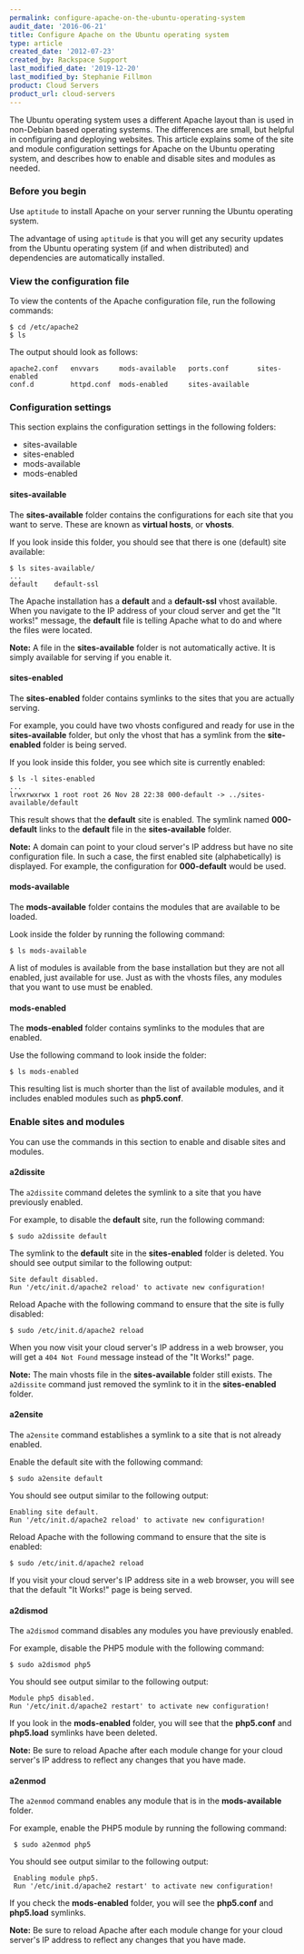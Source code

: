 ```yaml
---
permalink: configure-apache-on-the-ubuntu-operating-system
audit_date: '2016-06-21'
title: Configure Apache on the Ubuntu operating system
type: article
created_date: '2012-07-23'
created_by: Rackspace Support
last_modified_date: '2019-12-20'
last_modified_by: Stephanie Fillmon
product: Cloud Servers
product_url: cloud-servers
---
```


The Ubuntu operating system uses a different Apache layout than is used in non-Debian based operating systems. The differences are small, but helpful in configuring and deploying websites. This article explains some of the site and module configuration settings for Apache on the Ubuntu operating system, and describes how to enable and disable sites and modules as needed.

### Before you begin

Use `aptitude` to install Apache on your server running the Ubuntu operating system.

The advantage of using `aptitude` is that you will get any security updates from the Ubuntu operating system (if and when distributed) and dependencies are automatically installed.

### View the configuration file

To view the contents of the Apache configuration file, run the following commands:

    $ cd /etc/apache2
    $ ls

The output should look as follows:

    apache2.conf   envvars     mods-available   ports.conf       sites-enabled
    conf.d         httpd.conf  mods-enabled     sites-available

### Configuration settings

This section explains the configuration settings in the following folders:

-  sites-available
-  sites-enabled
-  mods-available
-  mods-enabled

#### sites-available

The **sites-available** folder contains the configurations for each site that you
want to serve. These are known as **virtual hosts**, or **vhosts**.

If you look inside this folder, you should see that there is one (default) site available:

    $ ls sites-available/
    ...
    default    default-ssl

The Apache installation has a **default** and a **default-ssl** vhost available. When you
navigate to the IP address of your cloud server and get the "It works!" message, the
**default** file is telling Apache what to do and where the files were located.

**Note:** A file in the **sites-available** folder is not automatically active. It is simply available
for serving if you enable it.

#### sites-enabled

The **sites-enabled** folder contains symlinks to the sites that you are actually serving.

For example, you could have two vhosts configured and ready for use in the **sites-available**
folder, but only the vhost that has a symlink from the **site-enabled** folder is being served.

If you look inside this folder, you see which site is currently enabled:

    $ ls -l sites-enabled
    ...
    lrwxrwxrwx 1 root root 26 Nov 28 22:38 000-default -> ../sites-available/default

This result shows that the **default** site is enabled. The symlink named **000-default**
links to the **default** file in the **sites-available** folder.

**Note:** A domain can point to your cloud
server's IP address but have no site configuration file. In such a case, the first enabled
site (alphabetically) is displayed. For example, the configuration for **000-default** would be used.

#### mods-available

The **mods-available** folder contains the modules that are available to be loaded.

Look inside the folder by running the following command:

    $ ls mods-available

A list of modules is available from the base installation but they are not all enabled, just available for use. Just as with the vhosts files, any modules that you want to use must be enabled.

#### mods-enabled

The **mods-enabled** folder contains symlinks to the modules that are enabled.

Use the following command to look inside the folder:

    $ ls mods-enabled

This resulting list is much shorter than the list of available modules, and it includes enabled modules such as **php5.conf**.

### Enable sites and modules

You can use the commands in this section to enable and disable sites and modules.

#### a2dissite

The `a2dissite` command deletes the symlink to a site that you have previously enabled.

For example, to disable the **default** site, run the following command:

    $ sudo a2dissite default

The symlink to the **default** site in the **sites-enabled** folder is deleted. You should see output similar to the following output:

    Site default disabled.
    Run '/etc/init.d/apache2 reload' to activate new configuration!

Reload Apache with the following command to ensure that the site is fully disabled:

    $ sudo /etc/init.d/apache2 reload

When you now visit your cloud server's IP address in a web browser, you will get a `404 Not
Found` message instead of the "It Works!" page.

**Note:** The main vhosts file in the **sites-available** folder still exists. The `a2dissite`
command just removed the symlink to it in the **sites-enabled** folder.

#### a2ensite

The `a2ensite` command establishes a symlink to a site that is not already enabled.

Enable the default site with the following command:

    $ sudo a2ensite default

You should see output similar to the following output:

    Enabling site default.
    Run '/etc/init.d/apache2 reload' to activate new configuration!

Reload Apache with the following command to ensure that the site is enabled:

    $ sudo /etc/init.d/apache2 reload

If you visit your cloud server's IP address site in a web browser, you will see that the default
"It Works!" page is being served.

#### a2dismod

The `a2dismod` command disables any modules you have previously enabled.

For example, disable the PHP5 module with the following command:

    $ sudo a2dismod php5

You should see output similar to the following output:

    Module php5 disabled.
    Run '/etc/init.d/apache2 restart' to activate new configuration!

If you look in the **mods-enabled** folder, you will see that the **php5.conf**
and **php5.load** symlinks have been deleted.

**Note:** Be sure to reload Apache after each module change for your cloud server's IP address to reflect any changes that you have made.

#### a2enmod

The `a2enmod` command enables any module that is in the **mods-available** folder.

For example, enable the PHP5 module by running the following command:

     $ sudo a2enmod php5

You should see output similar to the following output:

     Enabling module php5.
     Run '/etc/init.d/apache2 restart' to activate new configuration!

If you check the **mods-enabled** folder, you will see the **php5.conf** and
**php5.load** symlinks.

**Note:** Be sure to reload Apache after each module change for your cloud server's
IP address to reflect any changes that you have made.
